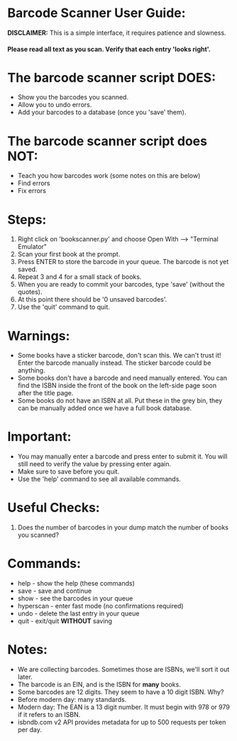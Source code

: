 
Barcode Scanner User Guide:
===============================

**DISCLAIMER:** This is a simple interface, it requires patience and slowness.

#### Please read all text as you scan. Verify that each entry 'looks right'.


The barcode scanner script DOES:
================================
- Show you the barcodes you scanned.
- Allow you to undo errors.
- Add your barcodes to a database (once you 'save' them).


The barcode scanner script does NOT:
================================
- Teach you how barcodes work (some notes on this are below)
- Find errors
- Fix errors


Steps:
======
1. Right click on 'bookscanner.py' and choose Open With --> "Terminal Emulator"
2. Scan your first book at the prompt.
3. Press ENTER to store the barcode in your queue. The barcode is not yet saved.
4. Repeat 3 and 4 for a small stack of books.
5. When you are ready to commit your barcodes, type 'save' (without the quotes).
6. At this point there should be '0 unsaved barcodes'.
7. Use the 'quit' command to quit.


Warnings:
=========
- Some books have a sticker barcode, don't scan this. We can't trust it! Enter the barcode manually instead. The sticker barcode could be anything.
- Some books don't have a barcode and need manually entered. You can find the ISBN inside the front of the book on the left-side page soon after the title page.
- Some books do not have an ISBN at all. Put these in the grey bin, they can be manually added once we have a full book database.


Important:
==========
- You may manually enter a barcode and press enter to submit it. You will still need to verify the value by pressing enter again.
- Make sure to save before you quit.
- Use the 'help' command to see all available commands.

Useful Checks:
==============
1. Does the number of barcodes in your dump match the number of books you scanned?


Commands:
=========
- help - show the help (these commands)
- save - save and continue
- show - see the barcodes in your queue
- hyperscan - enter fast mode (no confirmations required)
- undo - delete the last entry in your queue
- quit - exit/quit **WITHOUT** saving


Notes:
======
- We are collecting barcodes. Sometimes those are ISBNs, we'll sort it out later.
- The barcode is an EIN, and is the ISBN for **many** books.
- Some barcodes are 12 digits. They seem to have a 10 digit ISBN. Why?
- Before modern day: many standards.
- Modern day: The EAN is a 13 digit number. It must begin with 978 or 979 if it refers to an ISBN.
- isbndb.com v2 API provides metadata for up to 500 requests per token per day.

